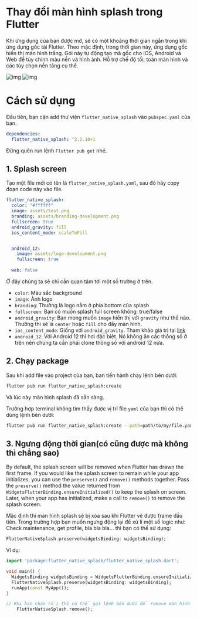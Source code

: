 # Thay đổi màn hình splash trong Flutter

Khi ứng dụng của bạn được mở, sẽ có một khoảng thời gian ngắn trong khi ứng dụng gốc tải Flutter. Theo mặc định, trong thời gian này, ứng dụng gốc hiển thị màn hình trắng. Gói này tự động tạo mã gốc cho iOS, Android và Web để tùy chỉnh màu nền và hình ảnh. Hỗ trợ chế độ tối, toàn màn hình và các tùy chọn nền tảng cụ thể.

![img](https://raw.githubusercontent.com/jonbhanson/flutter_native_splash/master/splash_demo.gif) ![img](https://raw.githubusercontent.com/jonbhanson/flutter_native_splash/master/splash_demo_dark.gif)

# Cách sử dụng 

Đầu tiên, bạn cận add thư viện `flutter_native_splash` vào `pubspec.yaml` của bạn.

```yaml
dependencies:
  flutter_native_splash: ^2.2.10+1
```

Đừng quên run lệnh `Flutter pub get` nhé.

## 1. Splash screen

Tạo một file mới có tên là `flutter_native_splash.yaml`, sau đó hãy copy đoạn code này vào file.

```yaml
flutter_native_splash:
  color: "#ffffff"
  image: assets/test.png
  branding: assets/branding-development.png
  fullscreen: true
  android_gravity: fill
  ios_content_mode: scaleToFill


  android_12:
    image: assets/logo-development.png
    fullscreen: true
    
  web: false
```

Ở đây chúng ta sẽ chỉ cần quan tâm tới một số trường ở trên.

- `color`: Màu sắc background
- `image`: Ảnh logo
- `branding`: Thường là logo nằm ở phía bottom của splash
- `fullscreen`: Bạn có muốn splash full screen không: true/false
- `android_gravity`: Bạn mong muốn `image` hiển thị với `gravity` như thế nào. Thường thì sẽ là `center` hoặc `fill` cho đầy màn hình.
- `ios_content_mode`: Giống với `android_gravity`. Tham khảo giá trị tại [link](https://developer.apple.com/documentation/uikit/uiview/contentmode)
- `android_12`: Với Android 12 thì hơi đặc biệt. Nó không ăn các thông số ở trên nên chúng ta cần phải clone thông số với android 12 nữa.

## 2. Chạy package

Sau khi add file vào project của bạn, bạn tiến hành chạy lệnh bên dưới:

```bash
flutter pub run flutter_native_splash:create
```

Và lúc này màn hình splash đã sẵn sàng.

Trường hợp terminal không tìm thấy được vị trí file `yaml` của bạn thì có thể dùng lệnh bên dưới:

```bash
flutter pub run flutter_native_splash:create --path=path/to/my/file.yaml
```

## 3. Ngưng động thời gian(có cũng được mà không thì chẳng sao)

By default, the splash screen will be removed when Flutter has drawn the first frame. If you would like the splash screen to remain while your app initializes, you can use the `preserve()` and `remove()` methods together. Pass the `preserve()` method the value returned from `WidgetsFlutterBinding.ensureInitialized()` to keep the splash on screen. Later, when your app has initialized, make a call to `remove()` to remove the splash screen.

Mặc định thì màn hình splash sẽ bị xóa sau khi Flutter vẽ được frame đầu tiên. Trong trường hợp bạn muốn ngưng động lại để xử lí một số logic như: Check maintenance, get profile, bla bla bla... thì bạn có thể sử dụng:

```dart
FlutterNativeSplash.preserve(widgetsBinding: widgetsBinding);
```

Ví dụ:

```dart
import 'package:flutter_native_splash/flutter_native_splash.dart';

void main() {
  WidgetsBinding widgetsBinding = WidgetsFlutterBinding.ensureInitialized();
  FlutterNativeSplash.preserve(widgetsBinding: widgetsBinding);
  runApp(const MyApp());
}

// Khi bạn chán rồi thì có thể gọi lệnh bên dưới để remove màn hình splash đi.
    FlutterNativeSplash.remove();
```

